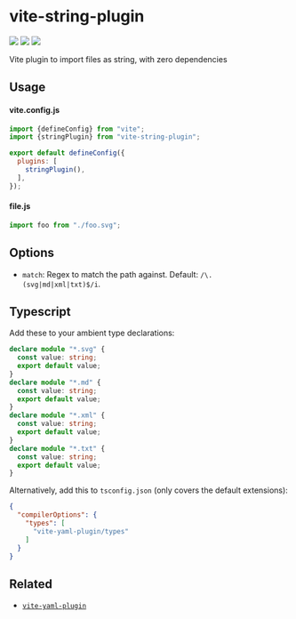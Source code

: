 # vite-string-plugin
[![](https://img.shields.io/npm/v/vite-string-plugin.svg?style=flat)](https://www.npmjs.org/package/vite-string-plugin) [![](https://img.shields.io/npm/dm/vite-string-plugin.svg)](https://www.npmjs.org/package/vite-string-plugin) [![](https://packagephobia.com/badge?p=vite-string-plugin)](https://packagephobia.com/result?p=vite-string-plugin)

Vite plugin to import files as string, with zero dependencies

## Usage

#### vite.config.js

```js
import {defineConfig} from "vite";
import {stringPlugin} from "vite-string-plugin";

export default defineConfig({
  plugins: [
    stringPlugin(),
  ],
});
```
#### file.js

```js
import foo from "./foo.svg";
```

## Options

- `match`: Regex to match the path against. Default: `/\.(svg|md|xml|txt)$/i`.

## Typescript

Add these to your ambient type declarations:

```ts
declare module "*.svg" {
  const value: string;
  export default value;
}
declare module "*.md" {
  const value: string;
  export default value;
}
declare module "*.xml" {
  const value: string;
  export default value;
}
declare module "*.txt" {
  const value: string;
  export default value;
}
```

Alternatively, add this to `tsconfig.json` (only covers the default extensions):

```json
{
  "compilerOptions": {
    "types": [
      "vite-yaml-plugin/types"
    ]
  }
}
```

## Related

- [`vite-yaml-plugin`](https://github.com/silverwind/vite-yaml-plugin)
